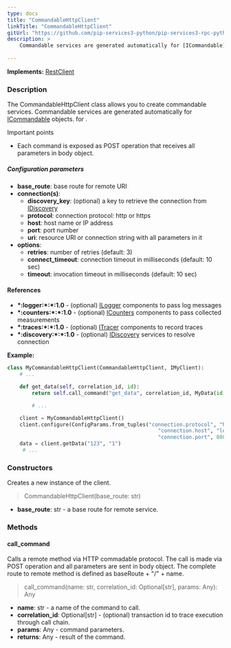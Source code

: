 ```yaml
---
type: docs
title: "CommandableHttpClient"
linkTitle: "CommandableHttpClient"
gitUrl: "https://github.com/pip-services3-python/pip-services3-rpc-python"
description: >
    Commandable services are generated automatically for [ICommandable](../../../commons/commands/icommandable)
   
---
```


**Implements:** [RestClient](../../clients/rest_client)

### Description

The CommandableHttpClient class allows you to create commandable services. Commandable services are generated automatically for [ICommandable](../../../commons/commands/icommandable) objects. for .

Important points

- Each command is exposed as POST operation that receives all parameters in body object.

##### Configuration parameters

- **base_route**: base route for remote URI
- **connection(s)**:           
    - **discovery_key**: (optional) a key to retrieve the connection from [IDiscovery](../../../components/connect/idiscovery)
    - **protocol**: connection protocol: http or https
    - **host**: host name or IP address
    - **port**: port number
    - **uri**: resource URI or connection string with all parameters in it
- **options**:
    - **retries**: number of retries (default: 3)
    - **connect_timeout**: connection timeout in milliseconds (default: 10 sec)
    - **timeout**: invocation timeout in milliseconds (default: 10 sec)


#### References

- **\*:logger:\*:\*:1.0** - (optional) [ILogger](../../../components/log/ilogger) components to pass log messages
- **\*:counters:\*:\*:1.0** - (optional) [ICounters](../../../components/count/icounters) components to pass collected measurements
- **\*:traces:\*:\*:1.0** - (optional) [ITracer](../../../components/trace/itracer) components to record traces
- **\*:discovery:\*:\*:1.0** - (optional) [IDiscovery](../../../components/connect/idiscovery) services to resolve connection



**Example:**

```python
class MyCommandableHttpClient(CommandableHttpClient, IMyClient):
    # ...

    def get_data(self, correlation_id, id):
        return self.call_command("get_data", correlation_id, MyData(id))

        # ...

    client = MyCommandableHttpClient()
    client.configure(ConfigParams.from_tuples("connection.protocol", "http",
                                                 "connection.host", "localhost",
                                                 "connection.port", 8080))
    data = client.getData("123", "1")
     # ...
```

### Constructors
Creates a new instance of the client.

> CommandableHttpClient(base_route: str)

- **base_route**: str - a base route for remote service.



### Methods

#### call_command
Calls a remote method via HTTP commadable protocol. The call is made via POST operation and all parameters are sent in body object. The complete route to remote method is defined as baseRoute + "/" + name.

> call_command(name: str, correlation_id: Optional[str], params: Any): Any

- **name**: str - a name of the command to call.
- **correlation_id**: Optional[str] - (optional) transaction id to trace execution through call chain.
- **params**: Any - command parameters.
- **returns**: Any - result of the command.
